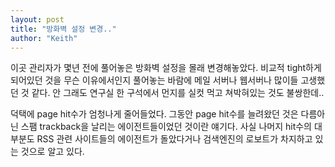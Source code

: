 ```yaml
---
layout: post
title: "방화벽 설정 변경.."
author: "Keith"
---
```


이곳 관리자가 몇년 전에 풀어놓은 방화벽 설정을 몰래 변경해놓았다. 비교적 tight하게 되어있던 것을 무슨 이유에서인지 풀어놓는 바람에 메일 서버나 웹서버나 많이들 고생했던 것 같다. 안 그래도 연구실 한 구석에서 먼지를 실컷 먹고 쳐박혀있는 것도 불쌍한데..

덕택에 page hit수가 엄청나게 줄어들었다. 그동안 page hit수를 늘려왔던 것은 다름아닌 스팸 trackback을 날리는 에이전트들이었던 것이란 얘기다. 사실 나머지 hit수의 대부분도 RSS 관련 사이트들의 에이전트가 돌았다거나 검색엔진의 로보트가 차지하고 있는 것으로 알고 있다.




